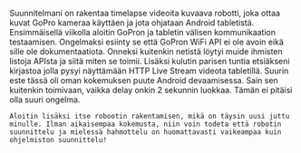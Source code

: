Suunnitelmani on rakentaa timelapse videoita kuvaava robotti, joka ottaa kuvat 
GoPro kameraa käyttäen ja jota ohjataan Android tabletistä. 
	Ensimmäisellä viikolla aloitin GoPron ja tabletin välisen kommunikaation testaamisen. Ongelmaksi esiinty se että GoPron WiFi API ei ole avoin eikä sille ole dokumentaatiota. Onneksi kuitenkin netistä löytyi muide ihmisten listoja APIsta ja siitä miten se toimii. Lisäksi kulutin parisen tuntia etsiäkseni kirjastoa jolla pysyi näyttämään HTTP Live Stream videota tabletillä. Suurin este tässä oli oman kokemuksen puute Android devaamisessa. Sain sen kuitenkin toimivaan, vaikka delay onkin 2 sekunnin luokkaa. Tämän ei pitäisi olla suuri ongelma.

	Aloitin lisäksi itse robootin rakentamisen, mikä on täysin uusi juttu minulle. Ilman aikaisempaa kokemusta, niin voin todeta että robotin suunnittelu ja mielessä hahmottelu on huomattavasti vaikeampaa kuin ohjelmiston suunnittelu!